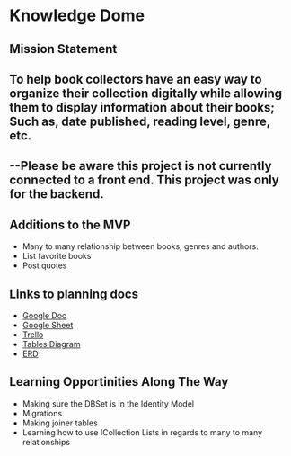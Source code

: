 # Knowledge Dome #
## Mission Statement ##
To help book collectors have an easy way to organize their collection digitally while allowing them to
display information about their books; Such as, date published, reading level, genre, etc. 
----------------------------------------------------------------------------------------------------------------
--Please be aware this project is not currently connected to a front end. This project was only for the backend.
----------------------------------------------------------------------------------------------------------------
## Additions to the MVP ##
* Many to many relationship between books, genres and authors. 
* List favorite books
* Post quotes

## Links to planning docs ##
* [Google Doc](https://docs.google.com/document/d/1TaS4FyS4xXBbbzSqUBypNcmZuG9hdw0xPQG5-k1TeD8/edit?usp=sharing)
* [Google Sheet](https://docs.google.com/spreadsheets/d/1WgDdEbeVnSyNBRfnf0eAs56YoKkxorIPMXKSfv-sjXg/edit?usp=sharing)
* [Trello](https://trello.com/b/suRMJwZ2/knowledge)
* [Tables Diagram](https://dbdiagram.io/d/6176bed86239e1464781a05f)
* [ERD](https://lucid.app/lucidchart/41b8f9d2-7aee-4962-b2a0-f2b553c0f505/view?page=0_0#)

## Learning Opportinities Along The Way ##
* Making sure the DBSet is in the Identity Model
* Migrations
* Making joiner tables
* Learning how to use ICollection Lists in regards to many to many relationships
